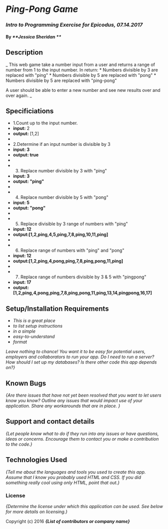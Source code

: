 # _Ping-Pong Game_

### _Intro to Programming Exercise for Epicodus, 07.14.2017_

#### By _**Jessica Sheridan **_

## Description

_ This web game take a number input from a user and returns a range of number from 1 to the input number.  In return:
    * Numbers divisible by 3 are replaced with "ping"
    * Numbers divisible by 5 are replaced with "pong"
    * Numbers divisible by 5 are replaced with "ping-pong"

A user should be able to enter a new number and see new results
over and over again.  _

## Specificiations
* 1.Count up to the input number.
* __input:__ 2
* __output:__ [1,2]
*
* 2.Determine if an input number is divisible by 3  
* __input: 3__
* __output: true__
*
* 3. Replace number divisible by 3 with "ping"
* __input: 3__
* __output: "ping"__
*
* 4. Replace number divisible by 5 with "pong"
* __input: 5__
* __output: "pong"__
*
* 5. Replace divisible by 3 range of numbers with "ping"
* __input: 12__
* __output:[1,2,ping,4,5,ping,7,8,ping,10,11,ping]__
*
* 6. Replace range of numbers with "ping" and "pong"
* __input: 12__
* __output:[1,2,ping,4,pong,ping,7,8,ping,pong,11,ping]__
*
* 7. Replace range of numbers divisible by 3 & 5 with "pingpong"
* __input: 17__
* __output:[1,2,ping,4,pong,ping,7,8,ping,pong,11,ping,13,14,pingpong,16,17]__

## Setup/Installation Requirements

* _This is a great place_
* _to list setup instructions_
* _in a simple_
* _easy-to-understand_
* _format_

_Leave nothing to chance! You want it to be easy for potential users, employers and collaborators to run your app. Do I need to run a server? How should I set up my databases? Is there other code this app depends on?}_

## Known Bugs

_{Are there issues that have not yet been resolved that you want to let users know you know?  Outline any issues that would impact use of your application.  Share any workarounds that are in place. }_

## Support and contact details

_{Let people know what to do if they run into any issues or have questions, ideas or concerns.  Encourage them to contact you or make a contribution to the code.}_

## Technologies Used

_{Tell me about the languages and tools you used to create this app. Assume that I know you probably used HTML and CSS. If you did something really cool using only HTML, point that out.}_

### License

*{Determine the license under which this application can be used.  See below for more details on licensing.}*

Copyright (c) 2016 **_{List of contributors or company name}_**
